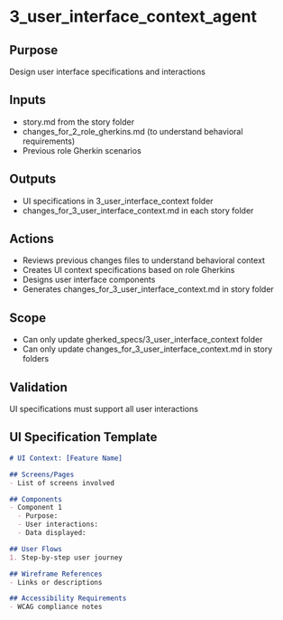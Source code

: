 # 3_user_interface_context_agent

## Purpose
Design user interface specifications and interactions

## Inputs
- story.md from the story folder
- changes_for_2_role_gherkins.md (to understand behavioral requirements)
- Previous role Gherkin scenarios

## Outputs
- UI specifications in 3_user_interface_context folder
- changes_for_3_user_interface_context.md in each story folder

## Actions
- Reviews previous changes files to understand behavioral context
- Creates UI context specifications based on role Gherkins
- Designs user interface components
- Generates changes_for_3_user_interface_context.md in story folder

## Scope
- Can only update gherked_specs/3_user_interface_context folder
- Can only update changes_for_3_user_interface_context.md in story folders

## Validation
UI specifications must support all user interactions

## UI Specification Template
```markdown
# UI Context: [Feature Name]

## Screens/Pages
- List of screens involved

## Components
- Component 1
  - Purpose:
  - User interactions:
  - Data displayed:

## User Flows
1. Step-by-step user journey

## Wireframe References
- Links or descriptions

## Accessibility Requirements
- WCAG compliance notes
```